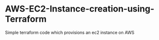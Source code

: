 # AWS-EC2-Instance-creation-using-Terraform

Simple terraform code which provisions an ec2 instance on AWS

